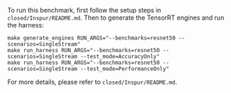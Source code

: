 To run this benchmark, first follow the setup steps in `closed/Inspur/README.md`. Then to generate the TensorRT engines and run the harness:

```
make generate_engines RUN_ARGS="--benchmarks=resnet50 --scenarios=SingleStream"
make run_harness RUN_ARGS="--benchmarks=resnet50 --scenarios=SingleStream --test_mode=AccuracyOnly"
make run_harness RUN_ARGS="--benchmarks=resnet50 --scenarios=SingleStream --test_mode=PerformanceOnly"
```

For more details, please refer to `closed/Inspur/README.md`.